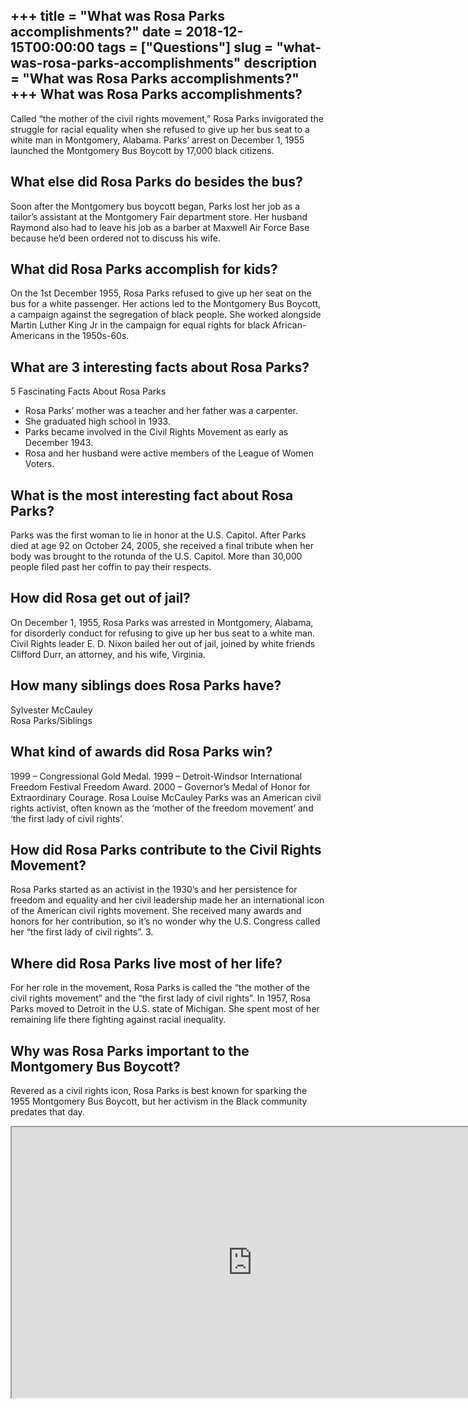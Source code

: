 +++
title = "What was Rosa Parks accomplishments?"
date = 2018-12-15T00:00:00
tags = ["Questions"]
slug = "what-was-rosa-parks-accomplishments"
description = "What was Rosa Parks accomplishments?"
+++
What was Rosa Parks accomplishments?
------------------------------------

Called “the mother of the civil rights movement,” Rosa Parks invigorated the struggle for racial equality when she refused to give up her bus seat to a white man in Montgomery, Alabama. Parks’ arrest on December 1, 1955 launched the Montgomery Bus Boycott by 17,000 black citizens.

What else did Rosa Parks do besides the bus?
--------------------------------------------

Soon after the Montgomery bus boycott began, Parks lost her job as a tailor’s assistant at the Montgomery Fair department store. Her husband Raymond also had to leave his job as a barber at Maxwell Air Force Base because he’d been ordered not to discuss his wife.

What did Rosa Parks accomplish for kids?
----------------------------------------

On the 1st December 1955, Rosa Parks refused to give up her seat on the bus for a white passenger. Her actions led to the Montgomery Bus Boycott, a campaign against the segregation of black people. She worked alongside Martin Luther King Jr in the campaign for equal rights for black African-Americans in the 1950s-60s.

What are 3 interesting facts about Rosa Parks?
----------------------------------------------

5 Fascinating Facts About Rosa Parks

- Rosa Parks’ mother was a teacher and her father was a carpenter.
- She graduated high school in 1933.
- Parks became involved in the Civil Rights Movement as early as December 1943.
- Rosa and her husband were active members of the League of Women Voters.

What is the most interesting fact about Rosa Parks?
---------------------------------------------------

Parks was the first woman to lie in honor at the U.S. Capitol. After Parks died at age 92 on October 24, 2005, she received a final tribute when her body was brought to the rotunda of the U.S. Capitol. More than 30,000 people filed past her coffin to pay their respects.

How did Rosa get out of jail?
-----------------------------

On December 1, 1955, Rosa Parks was arrested in Montgomery, Alabama, for disorderly conduct for refusing to give up her bus seat to a white man. Civil Rights leader E. D. Nixon bailed her out of jail, joined by white friends Clifford Durr, an attorney, and his wife, Virginia.

How many siblings does Rosa Parks have?
---------------------------------------

Sylvester McCauley  
Rosa Parks/Siblings

What kind of awards did Rosa Parks win?
---------------------------------------

1999 – Congressional Gold Medal. 1999 – Detroit-Windsor International Freedom Festival Freedom Award. 2000 – Governor’s Medal of Honor for Extraordinary Courage. Rosa Louise McCauley Parks was an American civil rights activist, often known as the ‘mother of the freedom movement’ and ‘the first lady of civil rights’.

How did Rosa Parks contribute to the Civil Rights Movement?
-----------------------------------------------------------

Rosa Parks started as an activist in the 1930’s and her persistence for freedom and equality and her civil leadership made her an international icon of the American civil rights movement. She received many awards and honors for her contribution, so it’s no wonder why the U.S. Congress called her “the first lady of civil rights”. 3.

Where did Rosa Parks live most of her life?
-------------------------------------------

For her role in the movement, Rosa Parks is called the “the mother of the civil rights movement” and the “the first lady of civil rights”. In 1957, Rosa Parks moved to Detroit in the U.S. state of Michigan. She spent most of her remaining life there fighting against racial inequality.

Why was Rosa Parks important to the Montgomery Bus Boycott?
-----------------------------------------------------------

Revered as a civil rights icon, Rosa Parks is best known for sparking the 1955 Montgomery Bus Boycott, but her activism in the Black community predates that day.

<iframe allow="accelerometer; autoplay; clipboard-write; encrypted-media; gyroscope; picture-in-picture" allowfullscreen="" class="__youtube_prefs__  epyt-is-override  no-lazyload" data-no-lazy="1" data-origheight="433" data-origwidth="770" data-skipgform_ajax_framebjll="" height="433" id="_ytid_59678" loading="lazy" src="https://www.youtube.com/embed/WKEGou1zPII?enablejsapi=1&autoplay=0&cc_load_policy=0&cc_lang_pref=&iv_load_policy=1&loop=0&modestbranding=0&rel=1&fs=1&playsinline=0&autohide=2&theme=dark&color=red&controls=1&" title="YouTube player" width="770"></iframe>